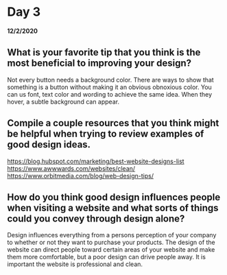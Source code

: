 # Day 3
__12/2/2020__

## What is your favorite tip that you think is the most beneficial to improving your design?

Not every button needs a background color. There are ways to show that something is a button without making it an obvious obnoxious color. You can us font, text color and wording to achieve the same idea. When they hover, a subtle background can appear.

## Compile a couple resources that you think might be helpful when trying to review examples of good design ideas.

https://blog.hubspot.com/marketing/best-website-designs-list
https://www.awwwards.com/websites/clean/
https://www.orbitmedia.com/blog/web-design-tips/

## How do you think good design influences people when visiting a website and what sorts of things could you convey through design alone?

Design influences everything from a persons perception of your company to whether or not they want to purchase your products. The design of the website can direct people toward certain areas of your website and make them more comfortable, but a poor design can drive people away. It is important the website is professional and clean. 